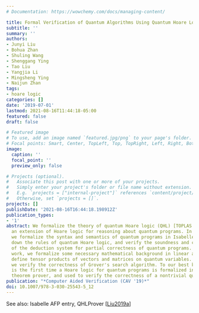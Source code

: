 ```yaml
---
# Documentation: https://wowchemy.com/docs/managing-content/

title: Formal Verification of Quantum Algorithms Using Quantum Hoare Logic
subtitle: ''
summary: ''
authors:
- Junyi Liu
- Bohua Zhan
- Shuling Wang
- Shenggang Ying
- Tao Liu
- Yangjia Li
- Mingsheng Ying
- Naijun Zhan
tags:
- hoare logic
categories: []
date: '2019-07-01'
lastmod: 2021-08-16T11:44:18-05:00
featured: false
draft: false

# Featured image
# To use, add an image named `featured.jpg/png` to your page's folder.
# Focal points: Smart, Center, TopLeft, Top, TopRight, Left, Right, BottomLeft, Bottom, BottomRight.
image:
  caption: ''
  focal_point: ''
  preview_only: false

# Projects (optional).
#   Associate this post with one or more of your projects.
#   Simply enter your project's folder or file name without extension.
#   E.g. `projects = ["internal-project"]` references `content/project/deep-learning/index.md`.
#   Otherwise, set `projects = []`.
projects: []
publishDate: '2021-08-16T16:44:18.198912Z'
publication_types:
- '1'
abstract: We formalize the theory of quantum Hoare logic (QHL) [TOPLAS 33(6),19],
  an extension of Hoare logic for reasoning about quantum programs. In particular,
  we formalize the syntax and semantics of quantum programs in Isabelle/HOL, write
  down the rules of quantum Hoare logic, and verify the soundness and completeness
  of the deduction system for partial correctness of quantum programs. As preliminary
  work, we formalize some necessary mathematical background in linear algebra, and
  define tensor products of vectors and matrices on quantum variables. As an application,
  we verify the correctness of Grover's search algorithm. To our best knowledge, this
  is the first time a Hoare logic for quantum programs is formalized in an interactive
  theorem prover, and used to verify the correctness of a nontrivial quantum algorithm.
publication: "*Computer Aided Verification (CAV '19)*"
doi: 10.1007/978-3-030-25543-5_12
---
```

See also: Isabelle AFP entry, QHLProver [[Liu2019a](../Liu2019a)]